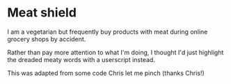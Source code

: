 # Meat shield

I am a vegetarian but frequently buy products with meat during online grocery shops by accident.

Rather than pay more attention to what I'm doing, I thought I'd just highlight the dreaded meaty words with a userscript instead.

This was adapted from some code Chris let me pinch (thanks Chris!)